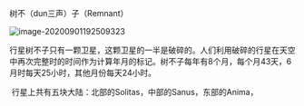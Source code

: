 树不（dun三声）子（Remnant）

![image-20200901192509323](C:\Users\Administrator\AppData\Roaming\Typora\typora-user-images\image-20200901192509323.png)

​	行星树不子只有一颗卫星，这颗卫星的一半是破碎的。人们利用破碎的行星在天空中再次完整时的时间作为计算年月的标记。树不子每年有8个月，每个月43天，6月时每天25小时，其他月份每天24小时。

​	行星上共有五块大陆：北部的Solitas，中部的Sanus，东部的Anima，